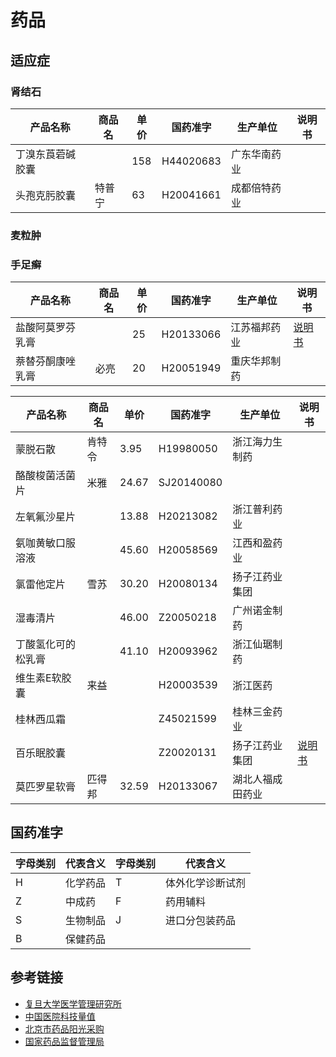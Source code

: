# 药品

## 适应症

### 肾结石

| 产品名称         | 商品名 | 单价 | 国药准字  | 生产单位     | 说明书 |
| ---------------- | ------ | ---- | --------- | ------------ | ------ |
| 丁溴东莨菪碱胶囊 |        | 158  | H44020683 | 广东华南药业 |        |
| 头孢克肟胶囊     | 特普宁 | 63   | H20041661 | 成都倍特药业 |        |

### 麦粒肿

### 手足癣

| 产品名称         | 商品名 | 单价 | 国药准字  | 生产单位     | 说明书                                                       |
| ---------------- | ------ | ---- | --------- | ------------ | ------------------------------------------------------------ |
| 盐酸阿莫罗芬乳膏 |        | 25   | H20133066 | 江苏福邦药业 | [说明书](https://static-wiki.inxiny.cn/%E7%94%9F%E6%B4%BB/%E5%8C%BB%E7%96%97/%E7%9B%90%E9%85%B8%E9%98%BF%E8%8E%AB%E7%BD%97%E8%8A%AC%E4%B9%B3%E8%86%8F%E8%AF%B4%E6%98%8E%E4%B9%A6.jpeg) |
| 萘替芬酮康唑乳膏 | 必亮   | 20   | H20051949 | 重庆华邦制药 |                                                              |



| 产品名称           | 商品名 | 单价  | 国药准字   | 生产单位         | 说明书                                                       |
| ------------------ | ------ | ----- | ---------- | ---------------- | ------------------------------------------------------------ |
| 蒙脱石散           | 肯特令 | 3.95  | H19980050  | 浙江海力生制药   |                                                              |
| 酪酸梭菌活菌片     | 米雅   | 24.67 | SJ20140080 |                  |                                                              |
| 左氧氟沙星片       |        | 13.88 | H20213082  | 浙江普利药业     |                                                              |
| 氨咖黄敏口服溶液   |        | 45.60 | H20058569  | 江西和盈药业     |                                                              |
| 氯雷他定片         | 雪苏   | 30.20 | H20080134  | 扬子江药业集团   |                                                              |
| 湿毒清片           |        | 46.00 | Z20050218  | 广州诺金制药     |                                                              |
| 丁酸氢化可的松乳膏 |        | 41.10 | H20093962  | 浙江仙琚制药     |                                                              |
| 维生素E软胶囊      | 来益   |       | H20003539  | 浙江医药         |                                                              |
| 桂林西瓜霜         |        |       | Z45021599  | 桂林三金药业     |                                                              |
| 百乐眠胶囊         |        |       | Z20020131  | 扬子江药业集团   | [说明书](https://static-wiki.inxiny.cn/%E7%94%9F%E6%B4%BB/%E5%8C%BB%E7%96%97/%E7%99%BE%E4%B9%90%E7%9C%A0%E8%83%B6%E5%9B%8A%E8%AF%B4%E6%98%8E%E4%B9%A6.jpeg) |
| 莫匹罗星软膏       | 匹得邦 | 32.59 | H20133067  | 湖北人福成田药业 |                                                              |

## 国药准字

| 字母类别 | 代表含义 | 字母类别 | 代表含义         |
| -------- | -------- | -------- | ---------------- |
| H        | 化学药品 | T        | 体外化学诊断试剂 |
| Z        | 中成药   | F        | 药用辅料         |
| S        | 生物制品 | J        | 进口分包装药品   |
| B        | 保健药品 |          |                  |

## 参考链接

- [复旦大学医学管理研究所](http://www.fudanmed.com/institute/news2017-2-31.aspx)
- [中国医院科技量值](http://top100.imicams.ac.cn/subject)
- [北京市药品阳光采购](https://yp.bjmbc.org.cn/view/index/guide.html)
- [国家药品监督管理局](http://app1.nmpa.gov.cn/data_nmpa/face3/dir.html?type=yp)

